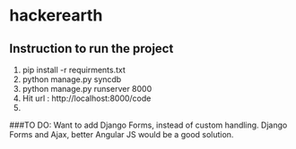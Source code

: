 # hackerearth

## Instruction to run the project

1. pip install -r requirments.txt
2. python manage.py syncdb
3. python manage.py runserver 8000
4. Hit url : http://localhost:8000/code
5. 

###TO DO:
Want to add Django Forms, instead of custom handling. Django Forms and Ajax, better Angular JS would be a good solution.
